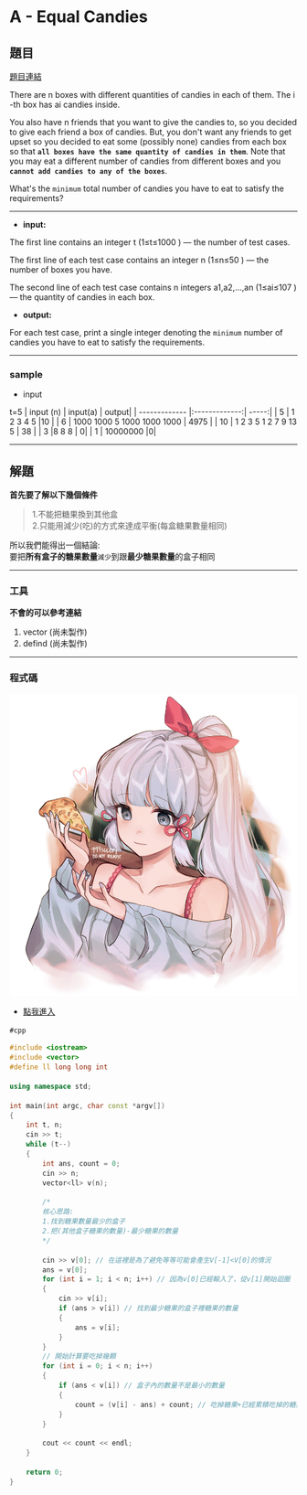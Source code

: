 # A - Equal Candies
## 題目

[題目連結](https://vjudge.net/contest/587230#problem)

There are n
 boxes with different quantities of candies in each of them. The i
-th box has ai
 candies inside.

You also have n
 friends that you want to give the candies to, so you decided to give each friend a box of candies. But, you don't want any friends to get upset so you decided to eat some (possibly none) candies from each box so that **`all boxes have the same quantity of candies in them`**. Note that you may eat a different number of candies from different boxes and you **`cannot add candies to any of the boxes`**.

What's the ``minimum`` total number of candies you have to eat to satisfy the requirements?
***
* <strong>input:</strong>

The first line contains an integer t
(1≤t≤1000
) — the number of test cases.

The first line of each test case contains an integer n
 (1≤n≤50
) — the number of boxes you have.

The second line of each test case contains n
 integers a1,a2,…,an
 (1≤ai≤107
) — the quantity of candies in each box.

* <strong>output:</strong>

For each test case, print a single integer denoting the `minimum` number of candies you have to eat to satisfy the requirements.
***

### sample 
* input

t=5
| input   (n)   | input(a)      | output|
| ------------- |:-------------:| -----:|
|  5            | 1 2 3 4 5 |10 |
|  6            | 1000 1000 5 1000 1000 1000     |   4975 |
|  10           | 1 2 3 5 1 2 7 9 13 5      |    38 |
|  3            |8 8 8 | 0|
|  1            | 10000000 |0|

***

## 解題
**首先要了解以下幾個條件**

>1.不能把糖果換到其他盒  
>2.只能用減少(吃)的方式來達成平衡(每盒糖果數量相同)

所以我們能得出一個結論:  
要把**所有盒子的糖果數量**`減少`到跟**最少糖果數量**的盒子相同
***
### 工具
**不會的可以參考連結**  

1. vector (尚未製作)
2. defind (尚未製作)
***
### 程式碼

![](https://github.com/archie0732/CPEB1012/blob/main/picture1/ayaka002.jpg)

* [點我進入](https://github.com/archie0732/CPEB1012/blob/main/A/A_Equal_Candies.cpp)
  
`#cpp`
```cpp
#include <iostream>
#include <vector>
#define ll long long int

using namespace std;

int main(int argc, char const *argv[])
{
    int t, n;
    cin >> t;
    while (t--)
    {
        int ans, count = 0;
        cin >> n;
        vector<ll> v(n);

        /*
        核心思路:
        1.找到糖果數量最少的盒子
        2.把(其他盒子糖果的數量)-最少糖果的數量
        */

        cin >> v[0]; // 在這裡是為了避免等等可能會產生V[-1]<V[0]的情況
        ans = v[0];
        for (int i = 1; i < n; i++) // 因為v[0]已經輸入了，從v[1]開始迴圈
        {
            cin >> v[i];
            if (ans > v[i]) // 找到最少糖果的盒子裡糖果的數量
            {
                ans = v[i];
            }
        }
        // 開始計算要吃掉幾顆
        for (int i = 0; i < n; i++)
        {
            if (ans < v[i]) // 盒子內的數量不是最小的數量
            {
                count = (v[i] - ans) + count; // 吃掉糖果+已經累積吃掉的糖果
            }
        }

        cout << count << endl;
    }

    return 0;
}
```

